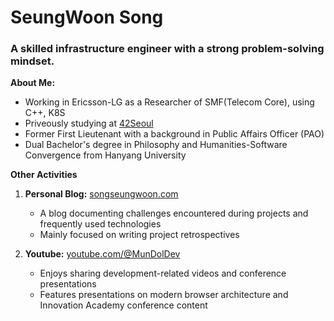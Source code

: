 # SeungWoon Song

### A skilled infrastructure engineer with a strong problem-solving mindset.

**About Me:**
- Working in Ericsson-LG as a Researcher of SMF(Telecom Core), using C++, K8S
- Priveously studying at [42Seoul](https://42seoul.kr)
- Former First Lieutenant with a background in Public Affairs Officer (PAO)
- Dual Bachelor's degree in Philosophy and Humanities-Software Convergence from Hanyang University

**Other Activities**
1. **Personal Blog:** [songseungwoon.com](https://songseungwoon.com)
    - A blog documenting challenges encountered during projects and frequently used technologies
    - Mainly focused on writing project retrospectives

2. **Youtube:** [youtube.com/@MunDolDev](https://www.youtube.com/@MunDolDev)
    - Enjoys sharing development-related videos and conference presentations
    - Features presentations on modern browser architecture and Innovation Academy conference content


